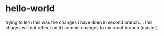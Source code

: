 # hello-world
trying to lern
this was the changes i have doen in second branch....
this chages will not reflect until i commit changes to my rooot branch (master).
